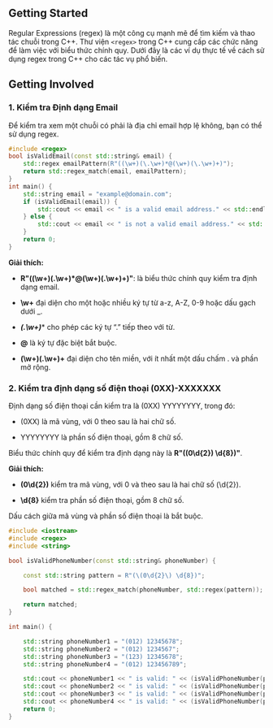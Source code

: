 ## Getting Started

Regular Expressions (regex) là một công cụ mạnh mẽ để tìm kiếm và thao tác chuỗi trong C++. Thư viện `<regex>` trong C++ cung cấp các chức năng để làm việc với biểu thức chính quy. Dưới đây là các ví dụ thực tế về cách sử dụng regex trong C++ cho các tác vụ phổ biến.

## Getting Involved

### 1. Kiểm tra Định dạng Email

Để kiểm tra xem một chuỗi có phải là địa chỉ email hợp lệ không, bạn có thể sử dụng regex.

```c++
#include <regex>
bool isValidEmail(const std::string& email) {
    std::regex emailPattern(R"((\w+)(\.\w+)*@(\w+)(\.\w+)+)");
    return std::regex_match(email, emailPattern);
}
int main() {
    std::string email = "example@domain.com";
    if (isValidEmail(email)) {
        std::cout << email << " is a valid email address." << std::endl;
    } else {
        std::cout << email << " is not a valid email address." << std::endl;
    }
    return 0;
}
```

**Giải thích:**

- **R"((\w+)(\.\w+)*@(\w+)(\.\w+)+)"**: là biểu thức chính quy kiểm tra định dạng email.

- **\w+** đại diện cho một hoặc nhiều ký tự từ a-z, A-Z, 0-9 hoặc dấu gạch dưới _.

- ***(\.\w+)**** cho phép các ký tự “.” tiếp theo với từ.

- **@** là ký tự đặc biệt bắt buộc.

- **(\w+)(\.\w+)+** đại diện cho tên miền, với ít nhất một dấu chấm . và phần mở rộng.

### 2. Kiểm tra định dạng số điện thoại (0XX)-XXXXXXX

Định dạng số điện thoại cần kiểm tra là (0XX) YYYYYYYY, trong đó:

- (0XX) là mã vùng, với 0 theo sau là hai chữ số.

- YYYYYYYY là phần số điện thoại, gồm 8 chữ số.

Biểu thức chính quy để kiểm tra định dạng này là **R"(\(0\d{2}\) \d{8})"**.

**Giải thích:**

- **\(0\d{2}\)** kiểm tra mã vùng, với 0 và theo sau là hai chữ số (\d{2}).

- **\d{8}** kiểm tra phần số điện thoại, gồm 8 chữ số.

Dấu cách giữa mã vùng và phần số điện thoại là bắt buộc.

```c++
#include <iostream>
#include <regex>
#include <string>

bool isValidPhoneNumber(const std::string& phoneNumber) {

    const std::string pattern = R"(\(0\d{2}\) \d{8})";

    bool matched = std::regex_match(phoneNumber, std::regex(pattern));

    return matched;
}

int main() {

    std::string phoneNumber1 = "(012) 12345678";  
    std::string phoneNumber2 = "(012) 1234567";   
    std::string phoneNumber3 = "(123) 12345678";  
    std::string phoneNumber4 = "(012) 123456789";

    std::cout << phoneNumber1 << " is valid: " << (isValidPhoneNumber(phoneNumber1) ? "Yes" : "No") << std::endl;
    std::cout << phoneNumber2 << " is valid: " << (isValidPhoneNumber(phoneNumber2) ? "Yes" : "No") << std::endl;
    std::cout << phoneNumber3 << " is valid: " << (isValidPhoneNumber(phoneNumber3) ? "Yes" : "No") << std::endl;
    std::cout << phoneNumber4 << " is valid: " << (isValidPhoneNumber(phoneNumber4) ? "Yes" : "No") << std::endl;
    return 0;
}
```
